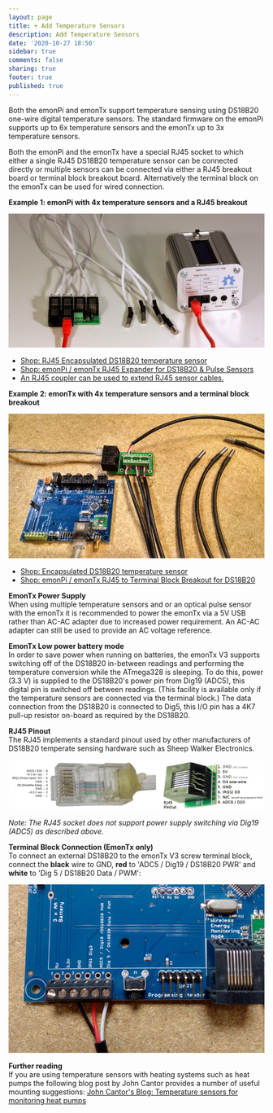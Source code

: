 ```yaml
---
layout: page
title: + Add Temperature Sensors
description: Add Temperature Sensors
date: '2020-10-27 18:50'
sidebar: true
comments: false
sharing: true
footer: true
published: true
---
```


Both the emonPi and emonTx support temperature sensing using DS18B20 one-wire digital temperature sensors. The standard firmware on the emonPi supports up to 6x temperature sensors and the emonTx up to 3x temperature sensors. 

Both the emonPi and the emonTx have a special RJ45 socket to which either a single RJ45 DS18B20 temperature sensor can be connected directly or multiple sensors can be connected via either a RJ45 breakout board or terminal block breakout board. Alternatively the terminal block on the emonTx can be used for wired connection.

**Example 1: emonPi with 4x temperature sensors and a RJ45 breakout**

![800px-Emonpi_ds18b20_rj45.JPG](/images/setup/800px-Emonpi_ds18b20_rj45.JPG)

- [Shop: RJ45 Encapsulated DS18B20 temperature sensor](http://shop.openenergymonitor.com/rj45-encapsulated-ds18b20-temperature-sensor/)
- [Shop: emonPi / emonTx RJ45 Expander for DS18B20 & Pulse Sensors](https://shop.openenergymonitor.com/rj45-expander-for-ds18b20-pulse-sensors/)
- [An RJ45 coupler can be used to extend RJ45 sensor cables.](http://www.sheepwalkelectronics.co.uk/product_info.php?cPath=26&products_id=36)

**Example 2: emonTx with 4x temperature sensors and a terminal block breakout**

![EmonTx_RJ45_DS18B20.jpg](/images/setup/EmonTx_RJ45_DS18B20.jpg)

- [Shop: Encapsulated DS18B20 temperature sensor](http://shop.openenergymonitor.com/encapsulated-ds18b20-temperature-sensor/)
- [Shop: emonPi / emonTx RJ45 to Terminal Block Breakout for DS18B20](https://shop.openenergymonitor.com/rj45-to-terminal-block-breakout-for-ds18b20/)

**EmonTx Power Supply**<br>
When using multiple temperature sensors and or an optical pulse sensor with the emonTx it is recommended to power the emonTx via a 5V USB rather than AC-AC adapter due to increased power requirement. An AC-AC adapter can still be used to provide an AC voltage reference. 

**EmonTx Low power battery mode**<br>
In order to save power when running on batteries, the emonTx V3 supports switching off of the DS18B20 in-between readings and performing the temperature conversion while the ATmega328 is sleeping. To do this, power (3.3 V) is supplied to the DS18B20's power pin from Dig19 (ADC5), this digital pin is switched off between readings. (This facility is available only if the temperature sensors are connected via the terminal block.) The data connection from the DS18B20 is connected to Dig5, this I/O pin has a 4K7 pull-up resistor on-board as required by the DS18B20. 

**RJ45 Pinout**<br>
The RJ45 implements a standard pinout used by other manufacturers of DS18B20 temperate sensing hardware such as Sheep Walker Electronics.

![RJ45-Pin-out.png](/images/setup/RJ45-Pin-out.png)

*Note: The RJ45 socket does not support power supply switching via Dig19 (ADC5) as described above.*

**Terminal Block Connection (EmonTx only)**<br>
To connect an external DS18B20 to the emonTx V3 screw terminal block, connect the **black** wire to GND, **red** to 'ADC5 / Dig19 / DS18B20 PWR' and **white** to 'Dig 5 / DS18B20 Data / PWM':

![emontx_ds18b20_terminal_block.jpg](/images/setup/emontx_ds18b20_terminal_block.jpg)

**Further reading**<br>
If you are using temperature sensors with heating systems such as heat pumps the following blog post by John Cantor provides a number of useful mounting suggestions: [John Cantor's Blog: Temperature sensors for monitoring heat pumps](http://johncantorheatpumps.blogspot.co.uk/2015/06/temperature-sensing-with.html)
